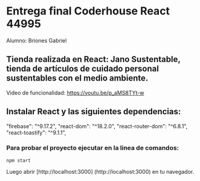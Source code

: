 # Entrega final Coderhouse React 44995

Alumno: Briones Gabriel

## Tienda realizada en React: Jano Sustentable, tienda de artículos de cuidado personal sustentables con el medio ambiente.

Video de funcionalidad: https://youtu.be/p_aMS8TYt-w

## Instalar React y las siguientes dependencias:

"firebase": "^9.17.2",
"react-dom": "^18.2.0",
"react-router-dom": "^6.8.1",
"react-toastify": "^9.1.1", 

### Para probar el proyecto ejecutar en la linea de comandos:

`npm start`

Luego abrir [http://localhost:3000] (http://localhost:3000) en tu navegador.
